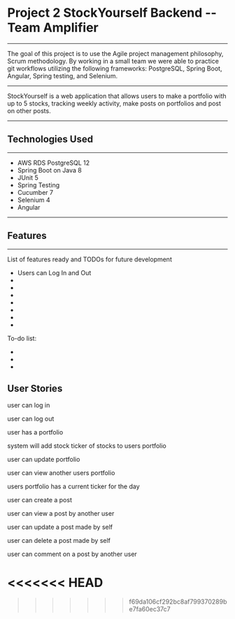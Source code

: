 # Project 2 StockYourself Backend -- Team Amplifier

--------------

The goal of this project is to use the Agile project management philosophy, Scrum methodology.  By working in a small team we were able to practice git workflows utilizing the following frameworks: PostgreSQL, Spring Boot, Angular, Spring testing, and Selenium.

--------

StockYourself is a web application that allows users to make a portfolio with up to 5 stocks, tracking weekly activity, make posts on portfolios and post on other posts. 

-----------


## Technologies Used

-------------

* AWS RDS PostgreSQL 12
* Spring Boot on Java 8
* JUnit 5
* Spring Testing
* Cucumber 7
* Selenium 4
* Angular

--------

## Features

-------------

List of features ready and TODOs for future development

* Users can Log In and Out
* 
* 
* 
* 
* 
* 
* 

To-do list:

* 
* 
* 

## User Stories

user can log in

user can log out

user has a portfolio

system will add stock ticker of stocks to users portfolio

user can update portfolio

user can view another users portfolio

users portfolio has a current ticker for the day

user can create a post

user can view a post by another user

user can update a post made by self

user can delete a post made by self

user can comment on a post by another user

<<<<<<< HEAD
=======


>>>>>>> f69da106cf292bc8af799370289be7fa60ec37c7
